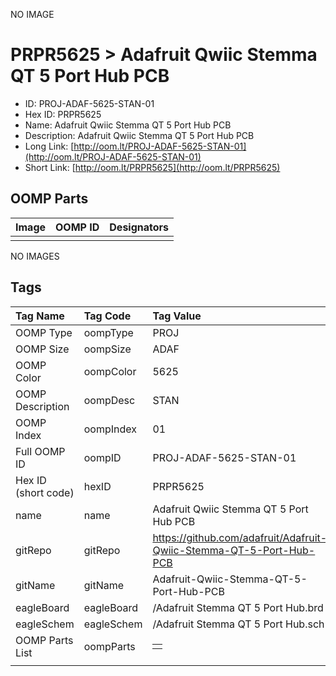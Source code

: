 


  
NO IMAGE  
# PRPR5625 > Adafruit Qwiic Stemma QT 5 Port Hub PCB

- ID: PROJ-ADAF-5625-STAN-01
- Hex ID: PRPR5625
- Name: Adafruit Qwiic Stemma QT 5 Port Hub PCB
- Description: Adafruit Qwiic Stemma QT 5 Port Hub PCB
- Long Link: [http://oom.lt/PROJ-ADAF-5625-STAN-01](http://oom.lt/PROJ-ADAF-5625-STAN-01)
- Short Link: [http://oom.lt/PRPR5625](http://oom.lt/PRPR5625)

## OOMP Parts
  

|Image|OOMP ID|Designators|
| :--- | :--- | :--- |
||||
  
NO IMAGES  
## Tags
  

|Tag Name|Tag Code|Tag Value|
| :--- | :--- | :--- |
|OOMP Type|oompType|PROJ|
|OOMP Size|oompSize|ADAF|
|OOMP Color|oompColor|5625|
|OOMP Description|oompDesc|STAN|
|OOMP Index|oompIndex|01|
|Full OOMP ID|oompID|PROJ-ADAF-5625-STAN-01|
|Hex ID (short code)|hexID|PRPR5625|
|name|name|Adafruit Qwiic Stemma QT 5 Port Hub PCB|
|gitRepo|gitRepo|https://github.com/adafruit/Adafruit-Qwiic-Stemma-QT-5-Port-Hub-PCB|
|gitName|gitName|Adafruit-Qwiic-Stemma-QT-5-Port-Hub-PCB|
|eagleBoard|eagleBoard|/Adafruit Stemma QT 5 Port Hub.brd|
|eagleSchem|eagleSchem|/Adafruit Stemma QT 5 Port Hub.sch|
|OOMP Parts List|oompParts|<table><tr><td></td></tr></table>|
||||
